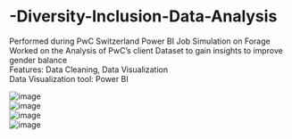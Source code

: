 # -Diversity-Inclusion-Data-Analysis                         
Performed during PwC Switzerland Power BI Job Simulation on Forage                                                                                                                                         
Worked on the Analysis of PwC’s client Dataset to gain insights to improve gender balance                                                                                                 
Features: Data Cleaning, Data Visualization                                                         
Data Visualization tool: Power BI          

![image](https://github.com/KeshariAdarsh/-Diversity-Inclusion-Data-Analysis/assets/95745244/d43ffca5-5dbd-49e4-9200-847cde6fd2d4)                          
![image](https://github.com/KeshariAdarsh/-Diversity-Inclusion-Data-Analysis/assets/95745244/fae0d325-0fdb-47bd-9e47-c6af6eb6cfb6)                                      
![image](https://github.com/KeshariAdarsh/-Diversity-Inclusion-Data-Analysis/assets/95745244/f4fd65d5-42c5-4e05-93b7-b40ae2179d28)                                               
![image](https://github.com/KeshariAdarsh/-Diversity-Inclusion-Data-Analysis/assets/95745244/d3beb3be-b242-4718-a517-1a978661efdc)





